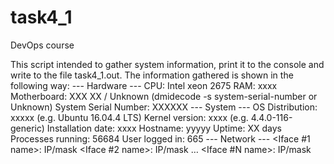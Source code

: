 # task4_1
DevOps course

This script intended to gather system information, print it to the console and write to the file task4_1.out.
The information gathered is shown in the following way:
--- Hardware ---
CPU: Intel xeon 2675
RAM: xxxx 
Motherboard: XXX XX / Unknown (dmidecode -s system-serial-number or Unknown)
System Serial Number: XXXXXX
--- System ---
OS Distribution: xxxxx (e.g. Ubuntu 16.04.4 LTS)
Kernel version: xxxx (e.g. 4.4.0-116-generic)
Installation date: xxxx
Hostname: yyyyy
Uptime: XX days
Processes running: 56684
User logged in: 665
--- Network ---
<Iface #1 name>:  IP/mask
<Iface #2  name>:  IP/mask
…
<Iface #N  name>:  IP/mask
